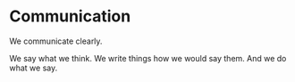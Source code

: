 # Communication

We communicate clearly.

We say what we think. We write things how we would say them. And we do what we say.
